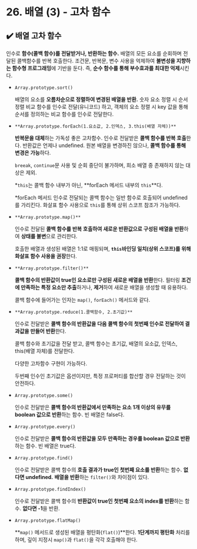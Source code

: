 # 26. 배열 (3) - 고차 함수

## ✔️ 배열 고차 함수

인수로 **함수(콜백 함수)를 전달받거나, 반환하는 함수.** 배열의 모든 요소를 순회하며 전달된 콜백함수를 반복 호출한다. 조건문, 반복문, 변수 사용을 억제하여 **불변성을 지향하는 함수형 프로그래밍**에 기반을 둔다. 즉, **순수 함수를 통해 부수효과를 최대한 억제**시킨다. 

- `Array.prototype.sort()`
    
    배열의 요소를 **오름차순으로 정렬하여 변경된 배열을 반환.** 숫자 요소 정렬 시 순서 정렬 비교 함수를 인수로 전달(유니코드) 하고, 객체의 요소 정렬 시 key 값을 통해 순서를 정의하는 비교 함수를 인수로 전달한다.
    
- `**Array.prototype.forEach(1.요소값, 2.인덱스, 3.this(배열 자체))**`
    
    **반복문을 대체**하는 가독성 좋은 고차함수. 인수로 전달받은 **콜백 함수를 반복 호출**한다. 반환값은 언제나 undefined. 원본 배열을 변경하진 않으나, **콜백 함수를 통해 변경은 가능**하다.
    
    `breeak`, `continue`문 사용 및 순회 중단이 불가하며, 희소 배열 중 존재하지 않는 대상은 제외. 
    
    *`this`는 콜백 함수 내부가 아닌, **forEach 메서드 내부의 `this`**다.
    
    *forEach 메서드 인수로 전달되는 콜백 함수는 일반 함수로 호출되어 undefined를 가리킨다. 화살표 함수 사용으로 `this`를 통해 상위 스코프 참조가 가능하다. 
    
- `**Array.prototype.map()**`
    
    인수로 전달된 **콜백 함수를 반복 호출하여 새로운 반환값으로 구성된 배열을 반환**하여 **상태를 불변**으로 관리한다. 
    
    호출한 배열과 생성된 배열은 1:1로 매핑되며, **`this`바인딩 일치(상위 스코프)를 위해 화살표 함수 사용을 권장**한다.
    
- `**Array.prototype.filter()**`
    
    **콜백 함수의 반환값이 true인 요소로만 구성된 새로운 배열을 반환**한다. 필터링 **조건에 만족하는 특정 요소만 추출**하거나, **제거**하여 새로운 배열을 생성할 때 유용하다. 
    
    콜백 함수에 들어가는 인자는 `map()`, `forEach()` 메서드와 같다.
    
- `**Array.prototype.reduce(1.콜백함수, 2.초기값)**`
    
    인수로 전달받은 **콜백 함수의 반환값을 다음 콜백 함수의 첫번째 인수로 전달하여 결과값을 만들어 반환**한다. 
    
    콜백 함수와 초기값을 전달 받고, 콜백 함수는 초기값, 배열의 요소값, 인덱스, this(배열 자체)를 전달한다. 
    
    다양한 고차함수 구현이 가능하다. 
    
    두번째 인수인 초기값은 옵션이지만, 특정 프로퍼티를 합산할 경우 전달하는 것이 안전하다. 
    
- `Array.prototype.some()`
    
    인수로 전달받은 **콜백 함수의 반환값에서 만족하는 요소 1개 이상의 유무를 boolean 값으로 반환**하는 함수. 빈 배열은 false다. 
    
- `Array.prototype.every()`
    
    인수로 전달받은 **콜백 함수의 반환값을 모두 만족하는 경우를 boolean 값으로 반환**하는 함수. 빈 배열은 true다.
    
- `Array.prototype.find()`
    
    인수로 전달받은 콜백 함수의 **호출 결과가 true인 첫번째 요소를 반환**하는 함수. **없다면 undefined.** **배열을 반환**하는 `filter()`와 차이점이 있다.
    
- `Array.prototype.findIndex()`
    
    인수로 전달받은 콜백 함수의 **반환값이 true인 첫번째 요소의 index를 반환**하는 함수. **없다면 -1**을 반환.
    
- `Array.prototype.flatMap()`
    
    **`map()` 메서드로 생성된 배열을 평탄화(`flat()`)**한다. **1단계까지 평탄화** 처리를 하며, 깊이 지정시 `map()`과 `flat()`을 각각 호출해야 한다.